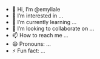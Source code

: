 - 👋 Hi, I’m @emyliale
- 👀 I’m interested in ...
- 🌱 I’m currently learning ...
- 💞️ I’m looking to collaborate on ...
- 📫 How to reach me ...
- 😄 Pronouns: ...
- ⚡ Fun fact: ...

<!---
emyliale/emyliale is a ✨ special ✨ repository because its `README.md` (this file) appears on your GitHub profile.
You can click the Preview link to take a look at your changes.
--->
